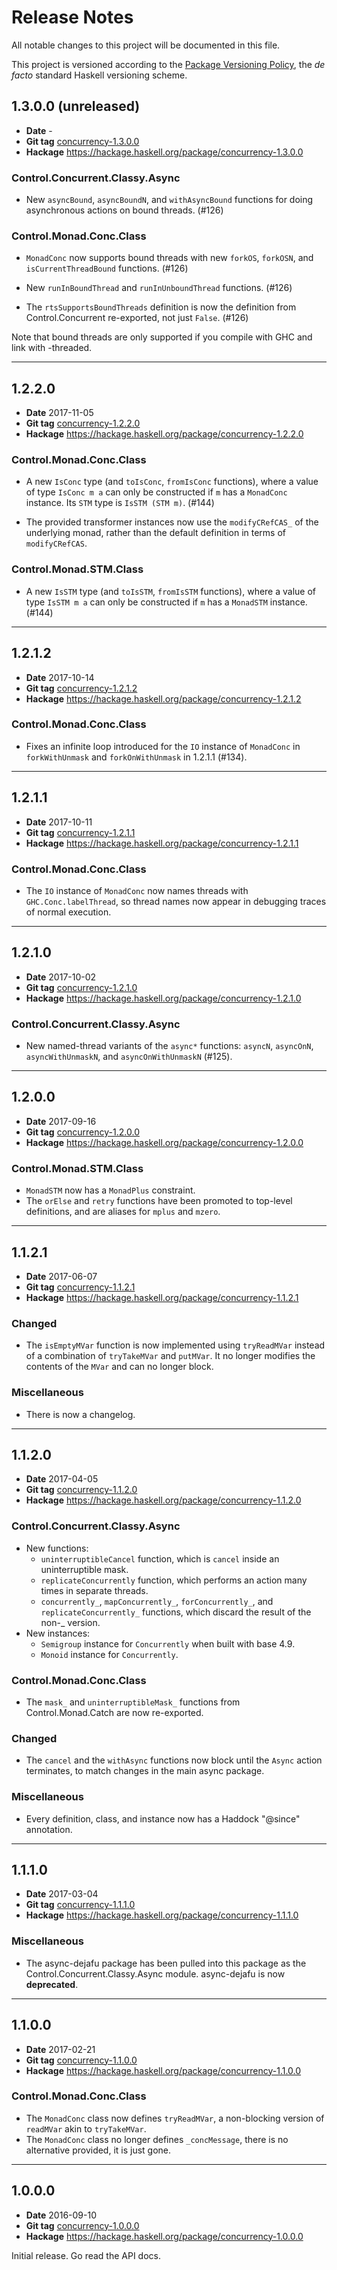 Release Notes
=============

All notable changes to this project will be documented in this file.

This project is versioned according to the [Package Versioning Policy](https://pvp.haskell.org), the
*de facto* standard Haskell versioning scheme.


1.3.0.0 (unreleased)
--------------------

- **Date**    -
- **Git tag** [concurrency-1.3.0.0][]
- **Hackage** https://hackage.haskell.org/package/concurrency-1.3.0.0

### Control.Concurrent.Classy.Async

- New `asyncBound`, `asyncBoundN`, and `withAsyncBound` functions for doing asynchronous actions on
  bound threads. (#126)

### Control.Monad.Conc.Class

- `MonadConc` now supports bound threads with new `forkOS`, `forkOSN`, and `isCurrentThreadBound`
  functions. (#126)

- New `runInBoundThread` and `runInUnboundThread` functions. (#126)

- The `rtsSupportsBoundThreads` definition is now the definition from Control.Concurrent
  re-exported, not just `False`. (#126)

Note that bound threads are only supported if you compile with GHC and link with -threaded.

[concurrency-1.3.0.0]: https://github.com/barrucadu/dejafu/releases/tag/concurrency-1.3.0.0


---------------------------------------------------------------------------------------------------


1.2.2.0
-------

- **Date**    2017-11-05
- **Git tag** [concurrency-1.2.2.0][]
- **Hackage** https://hackage.haskell.org/package/concurrency-1.2.2.0

### Control.Monad.Conc.Class

- A new `IsConc` type (and `toIsConc`, `fromIsConc` functions), where a value of type `IsConc m a`
  can only be constructed if `m` has a `MonadConc` instance.  Its `STM` type is `IsSTM (STM m)`.
  (#144)

- The provided transformer instances now use the `modifyCRefCAS_` of the underlying monad, rather
  than the default definition in terms of `modifyCRefCAS`.

### Control.Monad.STM.Class

- A new `IsSTM` type (and `toIsSTM`, `fromIsSTM` functions), where a value of type `IsSTM m a` can
  only be constructed if `m` has a `MonadSTM` instance. (#144)

[concurrency-1.2.2.0]: https://github.com/barrucadu/dejafu/releases/tag/concurrency-1.2.2.0


---------------------------------------------------------------------------------------------------


1.2.1.2
-------

- **Date**    2017-10-14
- **Git tag** [concurrency-1.2.1.2][]
- **Hackage** https://hackage.haskell.org/package/concurrency-1.2.1.2

### Control.Monad.Conc.Class

- Fixes an infinite loop introduced for the `IO` instance of `MonadConc` in `forkWithUnmask` and
  `forkOnWithUnmask` in 1.2.1.1 (#134).

[concurrency-1.2.1.2]: https://github.com/barrucadu/dejafu/releases/tag/concurrency-1.2.1.2


---------------------------------------------------------------------------------------------------


1.2.1.1
-------

- **Date**    2017-10-11
- **Git tag** [concurrency-1.2.1.1][]
- **Hackage** https://hackage.haskell.org/package/concurrency-1.2.1.1

### Control.Monad.Conc.Class

- The `IO` instance of `MonadConc` now names threads with `GHC.Conc.labelThread`, so thread names
  now appear in debugging traces of normal execution.

[concurrency-1.2.1.1]: https://github.com/barrucadu/dejafu/releases/tag/concurrency-1.2.1.1


---------------------------------------------------------------------------------------------------


1.2.1.0
-------

- **Date**    2017-10-02
- **Git tag** [concurrency-1.2.1.0][]
- **Hackage** https://hackage.haskell.org/package/concurrency-1.2.1.0

### Control.Concurrent.Classy.Async

- New named-thread variants of the `async*` functions: `asyncN`, `asyncOnN`, `asyncWithUnmaskN`, and
  `asyncOnWithUnmaskN` (#125).

[concurrency-1.2.1.0]: https://github.com/barrucadu/dejafu/releases/tag/concurrency-1.2.1.0


---------------------------------------------------------------------------------------------------


1.2.0.0
-------

- **Date**    2017-09-16
- **Git tag** [concurrency-1.2.0.0][]
- **Hackage** https://hackage.haskell.org/package/concurrency-1.2.0.0

### Control.Monad.STM.Class

- `MonadSTM` now has a `MonadPlus` constraint.
- The `orElse` and `retry` functions have been promoted to top-level definitions, and are aliases
  for `mplus` and `mzero`.

[concurrency-1.2.0.0]: https://github.com/barrucadu/dejafu/releases/tag/concurrency-1.2.0.0


---------------------------------------------------------------------------------------------------


1.1.2.1
-------

- **Date**    2017-06-07
- **Git tag** [concurrency-1.1.2.1][]
- **Hackage** https://hackage.haskell.org/package/concurrency-1.1.2.1

### Changed

- The `isEmptyMVar` function is now implemented using `tryReadMVar` instead of a combination of
  `tryTakeMVar` and `putMVar`. It no longer modifies the contents of the `MVar` and can no longer
  block.

### Miscellaneous

- There is now a changelog.

[concurrency-1.1.2.1]: https://github.com/barrucadu/dejafu/releases/tag/concurrency-1.1.2.1


---------------------------------------------------------------------------------------------------


1.1.2.0
-------

- **Date**    2017-04-05
- **Git tag** [concurrency-1.1.2.0][]
- **Hackage** https://hackage.haskell.org/package/concurrency-1.1.2.0

### Control.Concurrent.Classy.Async

- New functions:
    - `uninterruptibleCancel` function, which is `cancel` inside an
      uninterruptible mask.
    - `replicateConcurrently` function, which performs an action many
      times in separate threads.
    - `concurrently_`, `mapConcurrently_`, `forConcurrently_`, and
      `replicateConcurrently_` functions, which discard the result of
      the non-_ version.
- New instances:
    - `Semigroup` instance for `Concurrently` when built with base 4.9.
    - `Monoid` instance for `Concurrently`.

### Control.Monad.Conc.Class

- The `mask_` and `uninterruptibleMask_` functions from Control.Monad.Catch are now re-exported.

### Changed

- The `cancel` and the `withAsync` functions now block until the `Async` action terminates, to match
  changes in the main async package.

### Miscellaneous

- Every definition, class, and instance now has a Haddock "@since" annotation.

[concurrency-1.1.2.0]: https://github.com/barrucadu/dejafu/releases/tag/concurrency-1.1.2.0


---------------------------------------------------------------------------------------------------


1.1.1.0
-------

- **Date**    2017-03-04
- **Git tag** [concurrency-1.1.1.0][]
- **Hackage** https://hackage.haskell.org/package/concurrency-1.1.1.0

### Miscellaneous

- The async-dejafu package has been pulled into this package as the Control.Concurrent.Classy.Async
  module. async-dejafu is now __deprecated__.

[concurrency-1.1.1.0]: https://github.com/barrucadu/dejafu/releases/tag/concurrency-1.1.1.0


---------------------------------------------------------------------------------------------------


1.1.0.0
-------

- **Date**    2017-02-21
- **Git tag** [concurrency-1.1.0.0][]
- **Hackage** https://hackage.haskell.org/package/concurrency-1.1.0.0

### Control.Monad.Conc.Class

- The `MonadConc` class now defines `tryReadMVar`, a non-blocking version of `readMVar` akin to
  `tryTakeMVar`.
- The `MonadConc` class no longer defines `_concMessage`, there is no alternative provided, it is
  just gone.

[concurrency-1.1.0.0]: https://github.com/barrucadu/dejafu/releases/tag/concurrency-1.1.0.0


---------------------------------------------------------------------------------------------------


1.0.0.0
-------

- **Date**    2016-09-10
- **Git tag** [concurrency-1.0.0.0][]
- **Hackage** https://hackage.haskell.org/package/concurrency-1.0.0.0

Initial release. Go read the API docs.

[concurrency-1.0.0.0]: https://github.com/barrucadu/dejafu/releases/tag/concurrency-1.0.0.0
